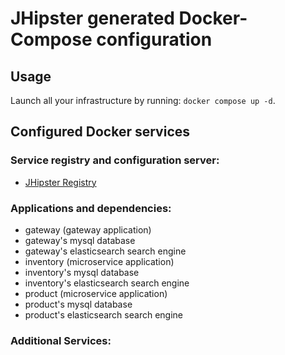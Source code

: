 # JHipster generated Docker-Compose configuration

## Usage

Launch all your infrastructure by running: `docker compose up -d`.

## Configured Docker services

### Service registry and configuration server:

- [JHipster Registry](http://localhost:8761)

### Applications and dependencies:

- gateway (gateway application)
- gateway's mysql database
- gateway's elasticsearch search engine
- inventory (microservice application)
- inventory's mysql database
- inventory's elasticsearch search engine
- product (microservice application)
- product's mysql database
- product's elasticsearch search engine

### Additional Services:

